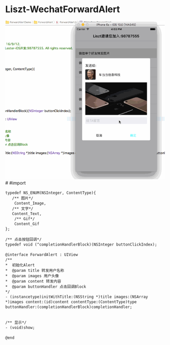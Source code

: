 # Liszt-WechatForwardAlert
  <img src="https://github.com/LisztGitHub/Liszt-WechatForwardAlert/blob/master/Liszt.gif" />
#
    #import <UIKit/UIKit.h>

    typedef NS_ENUM(NSInteger, ContentType){
       /** 图片*/
        Content_Image,
       /** 文字*/
       Content_Text,
        /** Gif*/
        Content_Gif
    };

    /** 点击按钮回调*/
    typedef void (^completionHandlerBlock)(NSInteger buttonClickIndex);

    @interface ForwardAlert : UIView
    /**
    *  初始化Alert
    *  @param title 转发用户名称
    *  @param images 用户头像
    *  @param content 转发内容
    *  @param buttonHandler 点击回调Block
    */
    - (instancetype)initWithTitle:(NSString *)title images:(NSArray *)images content:(id)content contentType:(ContentType)type buttonHandler:(completionHandlerBlock)completionHandler;


    /** 显示*/
    - (void)show;

    @end
    
    
    
    
    
    
    
    
    
    
    
    
    
    
    
    
    
    
    
    
    
    
    
    
